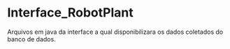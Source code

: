 # Interface_RobotPlant
Arquivos em java da interface a qual disponibilizara os dados coletados do banco de dados.
